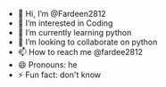 - 👋 Hi, I’m @Fardeen2812
- 👀 I’m interested in Coding
- 🌱 I’m currently learning python
- 💞️ I’m looking to collaborate on python
- 📫 How to reach me @fardee2812
- 😄 Pronouns: he
- ⚡ Fun fact: don't know

<!---
Fardeen2812/Fardeen2812 is a ✨ special ✨ repository because its `README.md` (this file) appears on your GitHub profile.
You can click the Preview link to take a look at your changes.
--->
